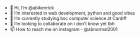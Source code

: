 - 👋 Hi, I’m @abikenrick
- 👀 I’m interested in web development, python and good vibes
- 🌱 I’m currently studying bsc computer science at Cardiff
- 💞️ I’m looking to collaborate on i don't know yet tbh
- 📫 How to reach me on instagram - @abnormal2001

<!---
abikenrick/abikenrick is a ✨ special ✨ repository because its `README.md` (this file) appears on your GitHub profile.
You can click the Preview link to take a look at your changes.
--->
